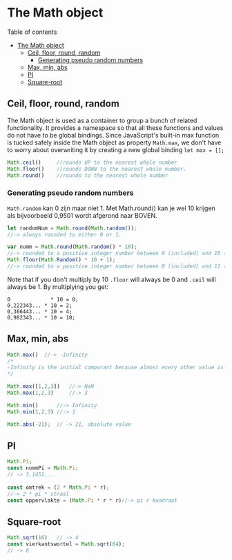 # The Math object
Table of contents
- [The Math object](#the-math-object)
  - [Ceil, floor, round, random](#ceil-floor-round-random)
    - [Generating pseudo random numbers](#generating-pseudo-random-numbers)
  - [Max, min, abs](#max-min-abs)
  - [PI](#pi)
  - [Square-root](#square-root)
 
## Ceil, floor, round, random
The Math object is used as a container to group a bunch of related functionality. It provides a namespace so that all these functions and values do not have to be global bindings. Since JavaScript's built-in max function is tucked safely inside the Math object as property `Math.max`, we don't have to worry about overwriting it by creating a new global binding `let max = [];`
```js
Math.ceil()     //rounds UP to the nearest whole number
Math.floor() 	//rounds DOWN to the nearest whole number.
Math.round() 	//rounds to the nearest whole number
```
### Generating pseudo random numbers
`Math.random` kan 0 zijn maar niet 1. Met Math.round() kan je wel 10 krijgen als bijvoorbeeld 0,9501 wordt afgerond naar BOVEN.
```js
let randomNum = Math.round(Math.random());	
//-> always rounded to either 0 or 1.

var numm = Math.round(Math.random() * 10);
//-> rounded to a positive integer number between 0 (included) and 10 (excluded) 
Math.floor(Math.Random() * 10 + 1);	
//-> rounded to a positive integer number between 0 (included) and 11 (excluded) 
```
Note that if you don't multiply by 10 `.floor` will always be 0 and `.ceil` will always be 1. By multiplying you get: 
```			
0       	  * 10 = 0;
0,222343... * 10 = 2; 
0,366443... * 10 = 4; 
0,982343... * 10 = 10;
```
## Max, min, abs
```js
Math.max()	//-> -Infinity
/*
-Infinity is the initial comparant because almost every other value is bigger, that's why when no arguments are given, -Infinity is returned.
*/

Math.max([1,2,3])	//-> NaN
Math.max(1,2,3)		//-> 3

Math.min()		//-> Infinity
Math.min(1,2,3)	//-> 1

Math.abs(-21); 	// -> 21, absolute value
```
## PI
```js
Math.Pi;	
const nummPi = Math.Pi;		
// -> 3,1451....
	
const omtrek = (2 * Math.Pi * r);
//-> 2 * pi * straal
const oppervlakte = (Math.Pi * r * r)//-> pi r kwadraat
```

## Square-root
```js
Math.sqrt(16)	// -> 4
const vierkantswortel = Math.sqrt(64);	
// -> 8